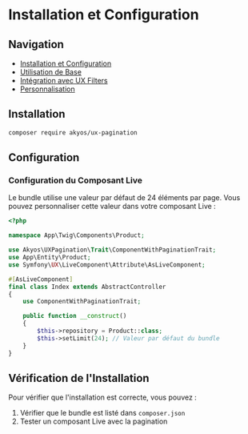 # Installation et Configuration

## Navigation

- [Installation et Configuration](installation.md)
- [Utilisation de Base](usage.md)
- [Intégration avec UX Filters](ux-filters-integration.md)
- [Personnalisation](customization.md)

## Installation

```bash
composer require akyos/ux-pagination
```

## Configuration

### Configuration du Composant Live

Le bundle utilise une valeur par défaut de 24 éléments par page. Vous pouvez personnaliser cette valeur dans votre composant Live :

```php
<?php

namespace App\Twig\Components\Product;

use Akyos\UXPagination\Trait\ComponentWithPaginationTrait;
use App\Entity\Product;
use Symfony\UX\LiveComponent\Attribute\AsLiveComponent;

#[AsLiveComponent]
final class Index extends AbstractController
{
    use ComponentWithPaginationTrait;

    public function __construct()
    {
        $this->repository = Product::class;
        $this->setLimit(24); // Valeur par défaut du bundle
    }
}
```

## Vérification de l'Installation

Pour vérifier que l'installation est correcte, vous pouvez :

1. Vérifier que le bundle est listé dans `composer.json`
2. Tester un composant Live avec la pagination 